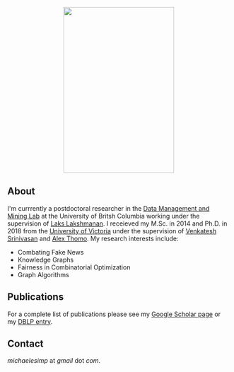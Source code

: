 <p align="center">
  <img src="../headshot.jpg" height="375" width="250" />
</p>

## About

I'm currrently a postdoctoral researcher in the [Data Management and Mining Lab](https://www.cs.ubc.ca/labs/db/home.php) at the University of Britsh Columbia working under the supervision of [Laks Lakshmanan](https://www.cs.ubc.ca/~laks/). I receieved my M.Sc. in 2014 and Ph.D. in 2018 from the [University of Victoria](https://www.uvic.ca/engineering/computerscience/index.php) under the supervision of [Venkatesh Srinivasan](http://webhome.cs.uvic.ca/~srinivas/) and [Alex Thomo](http://webhome.cs.uvic.ca/~thomo/). My research interests include:

- Combating Fake News
- Knowledge Graphs
- Fairness in Combinatorial Optimization
- Graph Algorithms

## Publications

For a complete list of publications please see my [Google Scholar page](https://scholar.google.com/citations?user=pHSQVeAAAAAJ&hl=en) or my [DBLP entry](https://dblp.org/pid/150/6218.html).

## Contact

*michaelesimp* at *gmail* dot *com*.
